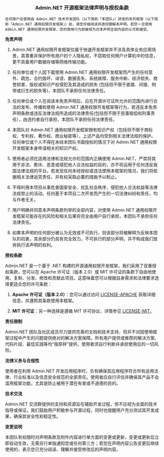 <div align="center"><h3>Admin.NET 开源框架法律声明与授权条款</h3></div>

```
任何用户在使用由 Admin.NET 技术开发团队（以下简称「本团队」）研发的系列框架（以下简称「Admin.NET 通用权限开发框架」）前，请您仔细阅读并透彻理解本声明。若您一旦使用 Admin.NET 通用权限开发框架，您的使用行为即被视为对本声明全部内容的认可和接受。 
```

**免责声明**

1. Admin.NET 通用权限开发框架仅属于快速开发框架并不涉及具体业务应用场景，其尊重并保护所有用户的个人隐私权，不窃取任何用户计算机中的信息，更不具备用户数据存储等网络传输功能。

2. 任何单位或个人因下载使用 Admin.NET 通用权限开发框架而产生的任何意外、疏忽、合约毁坏、诽谤、数据丢失、系统故障、服务中断、经济损失、商誉损害、版权或知识产权侵犯及其造成的损失 (包括但不限于直接、间接、附带或衍生的损失等)，本团队不承担任何法律责任。

3. 任何单位或个人在阅读本免责声明后，应在开源许可证所允许的范围内进行合法的发布、传播和使用 Admin.NET 通用权限开发框架等行为，若违反本免责声明条款或违反法律法规所造成的法律责任(包括但不限于民事赔偿和刑事责任），由违约者自行承担，本团队不承担任何法律责任。

4. 本团队对 Admin.NET 通用权限开发框架拥有知识产权（包括但不限于商标权、专利权、著作权、商业秘密等），上述产品均受到相关法律法规的保护。任何单位或个人不得在未经本团队书面授权的情况下对 Admin.NET 通用权限开发框架本身申请相关的知识产权。

5. 使用者必须在适用法律和法规允许的范围内正确使用 Admin.NET，严禁将其用于非法、欺诈、恶意或侵犯他人合法权益的目的，亦不将运用于任何违反我国法律法规的平台。若发现任何未经授权或违法使用本框架的情况，我们将依据相关法律追究责任，并有权采取必要的措施予以制止。

6. 不得利用本项目从事危害国家安全、扰乱社会秩序、侵犯他人合法权益等法律法规禁止的活动。任何基于本项目二次开发而产生的一切法律纠纷和责任，均与作者无关。

7. 用户明确并同意本声明条款列举的全部内容，对使用 Admin.NET 通用权限开发框架可能存在的风险和相关后果将完全由用户自行承担，本团队不承担任何法律责任。

8. 如果本声明的任何部分被认为无效或不可执行，则该部分将被解释为反映本团队的初衷，其余部分仍具有完全效力。不可执行的部分声明，并不构成我们放弃执行该声明的权利。


**授权条款**

Admin.NET 是一个基于 .NET 构建的开源通用权限开发框架，我们采用了双重授权条款，您可以在 Apache 许可证（版本 2.0）或 MIT 许可证的条款下自由地使用、复制、分发、修改和贡献此项目。这意味着您可以根据自身需求和法律要求选择更适合您的许可条款：

1. **Apache 许可证（版本 2.0）**：您可以通过访问 [LICENSE-APACHE](https://gitee.com/zuohuaijun/Admin.NET/blob/next/LICENSE-APACHE) 获取详细信息，并遵照其条款使用本框架。

2. **MIT 许可证**：另一种选择是遵循 MIT 许可协议，详情参见 [LICENSE-MIT](https://gitee.com/zuohuaijun/Admin.NET/blob/next/LICENSE-MIT)。


**责任限制**

Admin.NET 团队及社区成员尽力提供完善的文档和技术支持，但并不对因使用框架过程中产生的问题提供绝对的解决方案保障。所有用户提供或推荐的解决方案、代码片段、最佳实践等均“按原样”提供，使用者须自行判断并承担使用后的一切风险。


**法律义务与合规性**

使用者在利用 Admin.NET 开发应用程序时，负有确保其应用程序符合所有适用法律、行业标准以及信息安全规范的全部责任。使用者应自行评估并确保其产品不会滥用框架功能，尤其是防止被用于潜在有害或不道德的目的。


**技术交流**

Admin.NET 交流群提供的支持和资源旨在辅助开发过程，但不应视为全面的技术指导或保证。我们鼓励用户积极参与开源过程，同时也提醒用户充分测试其开发成果，确保其安全性和稳定性。


**变更说明**

本团队有权随时对声明条款及附件内容进行单方面的变更或更新，变更或更新后立即自动生效，无需另行单独通知您或任何第三方；若您在声明内容公告变更后继续使用的，表示您已充分阅读、理解并接受修改后的声明内容。
